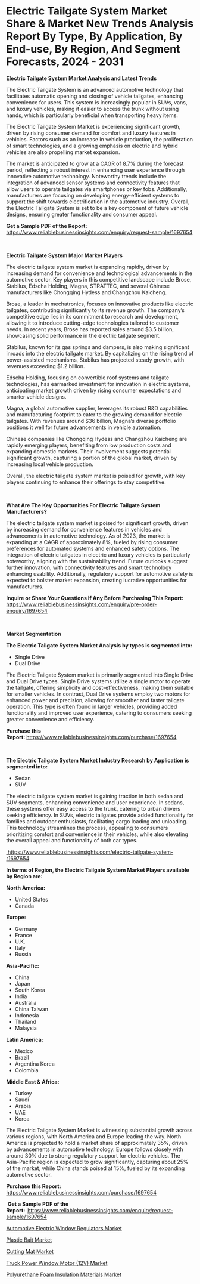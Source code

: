 <p><h1>Electric Tailgate System Market Share & Market New Trends Analysis Report By Type, By Application, By End-use, By Region, And Segment Forecasts, 2024 - 2031</h1></p><p><strong>Electric Tailgate System Market Analysis and Latest Trends</strong></p>
<p><p>The Electric Tailgate System is an advanced automotive technology that facilitates automatic opening and closing of vehicle tailgates, enhancing convenience for users. This system is increasingly popular in SUVs, vans, and luxury vehicles, making it easier to access the trunk without using hands, which is particularly beneficial when transporting heavy items. </p><p>The Electric Tailgate System Market is experiencing significant growth, driven by rising consumer demand for comfort and luxury features in vehicles. Factors such as an increase in vehicle production, the proliferation of smart technologies, and a growing emphasis on electric and hybrid vehicles are also propelling market expansion. </p><p>The market is anticipated to grow at a CAGR of 8.7% during the forecast period, reflecting a robust interest in enhancing user experience through innovative automotive technology. Noteworthy trends include the integration of advanced sensor systems and connectivity features that allow users to operate tailgates via smartphones or key fobs. Additionally, manufacturers are focusing on developing energy-efficient systems to support the shift towards electrification in the automotive industry. Overall, the Electric Tailgate System is set to be a key component of future vehicle designs, ensuring greater functionality and consumer appeal.</p></p>
<p><strong>Get a Sample PDF of the Report:&nbsp;</strong> <a href="https://www.reliablebusinessinsights.com/enquiry/request-sample/1697654?utm_campaign=63&utm_medium=2&utm_source=Github&utm_content=ia&utm_term=12122024&utm_id=electric-tailgate-system">https://www.reliablebusinessinsights.com/enquiry/request-sample/1697654</a></p>
<p>&nbsp;</p>
<p><strong>Electric Tailgate System Major Market Players</strong></p>
<p><p>The electric tailgate system market is expanding rapidly, driven by increasing demand for convenience and technological advancements in the automotive sector. Key players in this competitive landscape include Brose, Stabilus, Edscha Holding, Magna, STRATTEC, and several Chinese manufacturers like Chongqing Hydess and Changzhou Kaicheng.</p><p>Brose, a leader in mechatronics, focuses on innovative products like electric tailgates, contributing significantly to its revenue growth. The company’s competitive edge lies in its commitment to research and development, allowing it to introduce cutting-edge technologies tailored to customer needs. In recent years, Brose has reported sales around $3.5 billion, showcasing solid performance in the electric tailgate segment.</p><p>Stabilus, known for its gas springs and dampers, is also making significant inroads into the electric tailgate market. By capitalizing on the rising trend of power-assisted mechanisms, Stabilus has projected steady growth, with revenues exceeding $1.2 billion. </p><p>Edscha Holding, focusing on convertible roof systems and tailgate technologies, has earmarked investment for innovation in electric systems, anticipating market growth driven by rising consumer expectations and smarter vehicle designs.</p><p>Magna, a global automotive supplier, leverages its robust R&D capabilities and manufacturing footprint to cater to the growing demand for electric tailgates. With revenues around $36 billion, Magna’s diverse portfolio positions it well for future advancements in vehicle automation.</p><p>Chinese companies like Chongqing Hydess and Changzhou Kaicheng are rapidly emerging players, benefiting from low production costs and expanding domestic markets. Their involvement suggests potential significant growth, capturing a portion of the global market, driven by increasing local vehicle production.</p><p>Overall, the electric tailgate system market is poised for growth, with key players continuing to enhance their offerings to stay competitive.</p></p>
<p>&nbsp;</p>
<p><strong>What Are The Key Opportunities For Electric Tailgate System Manufacturers?</strong></p>
<p><p>The electric tailgate system market is poised for significant growth, driven by increasing demand for convenience features in vehicles and advancements in automotive technology. As of 2023, the market is expanding at a CAGR of approximately 8%, fueled by rising consumer preferences for automated systems and enhanced safety options. The integration of electric tailgates in electric and luxury vehicles is particularly noteworthy, aligning with the sustainability trend. Future outlooks suggest further innovation, with connectivity features and smart technology enhancing usability. Additionally, regulatory support for automotive safety is expected to bolster market expansion, creating lucrative opportunities for manufacturers.</p></p>
<p><strong>Inquire or Share Your Questions If Any Before Purchasing This Report:</strong> <a href="https://www.reliablebusinessinsights.com/enquiry/pre-order-enquiry/1697654?utm_campaign=63&utm_medium=2&utm_source=Github&utm_content=ia&utm_term=12122024&utm_id=electric-tailgate-system">https://www.reliablebusinessinsights.com/enquiry/pre-order-enquiry/1697654</a></p>
<p>&nbsp;</p>
<p><strong>Market Segmentation</strong></p>
<p><strong>The Electric Tailgate System Market Analysis by types is segmented into:</strong></p>
<p><ul><li>Single Drive</li><li>Dual Drive</li></ul></p>
<p><p>The Electric Tailgate System market is primarily segmented into Single Drive and Dual Drive types. Single Drive systems utilize a single motor to operate the tailgate, offering simplicity and cost-effectiveness, making them suitable for smaller vehicles. In contrast, Dual Drive systems employ two motors for enhanced power and precision, allowing for smoother and faster tailgate operation. This type is often found in larger vehicles, providing added functionality and improved user experience, catering to consumers seeking greater convenience and efficiency.</p></p>
<p><strong>Purchase this Report:&nbsp;</strong><a href="https://www.reliablebusinessinsights.com/purchase/1697654?utm_campaign=63&utm_medium=2&utm_source=Github&utm_content=ia&utm_term=12122024&utm_id=electric-tailgate-system">https://www.reliablebusinessinsights.com/purchase/1697654</a></p>
<p>&nbsp;</p>
<p><strong>The Electric Tailgate System Market Industry Research by Application is segmented into:</strong></p>
<p><ul><li>Sedan</li><li>SUV</li></ul></p>
<p><p>The electric tailgate system market is gaining traction in both sedan and SUV segments, enhancing convenience and user experience. In sedans, these systems offer easy access to the trunk, catering to urban drivers seeking efficiency. In SUVs, electric tailgates provide added functionality for families and outdoor enthusiasts, facilitating cargo loading and unloading. This technology streamlines the process, appealing to consumers prioritizing comfort and convenience in their vehicles, while also elevating the overall appeal and functionality of both car types.</p></p>
<p><a href="https://www.reliablebusinessinsights.com/electric-tailgate-system-r1697654?utm_campaign=63&utm_medium=2&utm_source=Github&utm_content=ia&utm_term=12122024&utm_id=electric-tailgate-system">&nbsp;https://www.reliablebusinessinsights.com/electric-tailgate-system-r1697654</a></p>
<p><strong>In terms of Region, the Electric Tailgate System Market Players available by Region are:</strong></p>
<p>
    <p> <strong> North America: </strong>
        <ul>
            <li>United States</li>
            <li>Canada</li>
        </ul>
        </p> 
    <p> <strong> Europe: </strong>
        <ul>
            <li>Germany</li>
            <li>France</li>
            <li>U.K.</li>
            <li>Italy</li>
            <li>Russia</li>
        </ul>
        </p> 
    <p> <strong> Asia-Pacific: </strong>
        <ul>
            <li>China</li>
            <li>Japan</li>
            <li>South Korea</li>
            <li>India</li>
            <li>Australia</li>
            <li>China Taiwan</li>
            <li>Indonesia</li>
            <li>Thailand</li>
            <li>Malaysia</li>
        </ul>
        </p> 
    <p> <strong> Latin America: </strong>
        <ul>
            <li>Mexico</li>
            <li>Brazil</li>
            <li>Argentina Korea</li>
            <li>Colombia</li>
        </ul>
        </p> 
    <p> <strong> Middle East & Africa: </strong>
        <ul>
            <li>Turkey</li>
            <li>Saudi</li>
            <li>Arabia</li>
            <li>UAE</li>
            <li>Korea</li>
        </ul>
    </p>
    </p>
<p><p>The Electric Tailgate System Market is witnessing substantial growth across various regions, with North America and Europe leading the way. North America is projected to hold a market share of approximately 35%, driven by advancements in automotive technology. Europe follows closely with around 30% due to strong regulatory support for electric vehicles. The Asia-Pacific region is expected to grow significantly, capturing about 25% of the market, while China stands poised at 15%, fueled by its expanding automotive sector.</p></p>
<p><strong>Purchase this Report: </strong><a href="https://www.reliablebusinessinsights.com/purchase/1697654?utm_campaign=63&utm_medium=2&utm_source=Github&utm_content=ia&utm_term=12122024&utm_id=electric-tailgate-system">https://www.reliablebusinessinsights.com/purchase/1697654</a></p>
<p>&nbsp;<strong>Get a Sample PDF of the Report:&nbsp;&nbsp;</strong><a href="https://www.reliablebusinessinsights.com/enquiry/request-sample/1697654?utm_campaign=63&utm_medium=2&utm_source=Github&utm_content=ia&utm_term=12122024&utm_id=electric-tailgate-system">https://www.reliablebusinessinsights.com/enquiry/request-sample/1697654</a></p>
<p><strong></strong></p>
<p><p><a href="https://github.com/JubayerMia832/Market-Research-Report-List-1/blob/main/automotive-electric-window-regulators-market.md?utm_campaign=63&utm_medium=2&utm_source=Github&utm_content=ia&utm_term=12122024&utm_id=electric-tailgate-system">Automotive Electric Window Regulators Market</a></p><p><a href="https://www.linkedin.com/pulse/c-hannibex-sqmmf?utm_campaign=63&utm_medium=2&utm_source=Github&utm_content=ia&utm_term=12122024&utm_id=electric-tailgate-system">Plastic Bait Market</a></p><p><a href="https://www.linkedin.com/pulse/emerging-technologies-reshaping-cutting-mat-market-impact-assessment-pvl6e?utm_campaign=63&utm_medium=2&utm_source=Github&utm_content=ia&utm_term=12122024&utm_id=electric-tailgate-system">Cutting Mat Market</a></p><p><a href="https://github.com/millionkaryn68/Market-Research-Report-List-1/blob/main/truck-power-window-motor-12v-market.md?utm_campaign=63&utm_medium=2&utm_source=Github&utm_content=ia&utm_term=12122024&utm_id=electric-tailgate-system">Truck Power Window Motor (12V) Market</a></p><p><a href="https://www.linkedin.com/pulse/p-factrackr-ho6he?utm_campaign=63&utm_medium=2&utm_source=Github&utm_content=ia&utm_term=12122024&utm_id=electric-tailgate-system">Polyurethane Foam Insulation Materials Market</a></p></p>